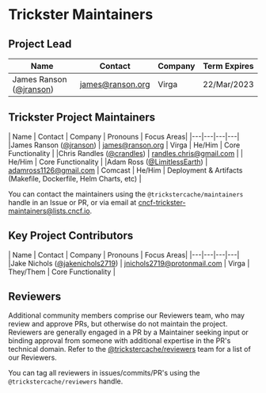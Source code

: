 # Trickster Maintainers

## Project Lead

| Name | Contact | Company | Term Expires |
|---|---|---|---|
|James Ranson ([@jranson](https://github.com/jranson)) | <james@ranson.org> | Virga | 22/Mar/2023 |

## Trickster Project Maintainers

| Name | Contact | Company | Pronouns | Focus Areas|
|---|---|---|---|
|James Ranson ([@jranson](https://github.com/jranson)) | <james@ranson.org> | Virga | He/Him | Core Functionality |
|Chris Randles ([@crandles](https://github.com/crandles)) | <randles.chris@gmail.com> | | He/Him | Core Functionality |
|Adam Ross ([@LimitlessEarth](https://github.com/LimitlessEarth)) | <adamross1126@gmail.com> | Comcast | He/Him | Deployment & Artifacts (Makefile, Dockerfile, Helm Charts, etc) |

You can contact the maintainers using the `@trickstercache/maintainers` handle in an Issue or PR, or via email at <cncf-trickster-maintainers@lists.cncf.io>.

## Key Project Contributors

| Name | Contact | Company | Pronouns | Focus Areas|
|---|---|---|---|
|Jake Nichols ([@jakenichols2719](https://github.com/jakenichols2719)) | <jnichols2719@protonmail.com> | Virga | They/Them | Core Functionality |

## Reviewers

Additional community members comprise our Reviewers team, who may review and approve PRs, but otherwise do not maintain the project. Reviewers are generally engaged in a PR by a Maintainer seeking input or binding approval from someone with additional expertise in the PR's technical domain. Refer to the [@trickstercache/reviewers](https://github.com/orgs/trickstercache/teams/reviewers/members) team for a list of our Reviewers.

You can tag all reviewers in issues/commits/PR's using the `@trickstercache/reviewers` handle.
